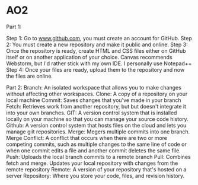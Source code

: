 # AO2
Part 1: 

Step 1: Go to www.github.com, you must create an account for GitHub.
Step 2: You must create a new repository and make it public and online. 
Step 3: Once the repository is ready, create HTML and CSS files either on GitHub itself or on another application of your choice. Canvas recommends 
Webstorm, but I'd rather stick with my own IDE. I personally use Notepad++ 
Step 4: Once your files are ready, upload them to the repository and now the files are online.

Part 2:
Branch: An isolated workspace that allows you to make changes without affecting other workspaces.
Clone: A copy of a repository on your local machine
Commit: Saves changes that you've made in your branch
Fetch: Retrieves work from another repository, but but doesn't integrate it into your own branches.
GIT: A version control system that is installed locally on your machine so that you can manage your source code history.
Github: A version control system that hosts files on the cloud and lets you manage giit repositories.
Merge: Megers multiple commits into one branch.
Merge Conflict: A conflict that occurs when there are two or more competing commits, such as multiple changes to the same line of code or when one commit edits a file and another commit deletes the same file.
Push: Uploads the local branch commits to a remote branch
Pull: Combines fetch and merge. Updates your local repository with changes from the remote repository
Remote: A version of your repository that's hosted on a server
Repository: Where you store your code, files, and revision history.
